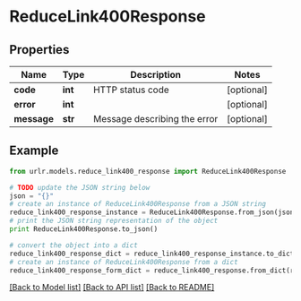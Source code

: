 # ReduceLink400Response


## Properties

Name | Type | Description | Notes
------------ | ------------- | ------------- | -------------
**code** | **int** | HTTP status code | [optional] 
**error** | **int** |  | [optional] 
**message** | **str** | Message describing the error | [optional] 

## Example

```python
from urlr.models.reduce_link400_response import ReduceLink400Response

# TODO update the JSON string below
json = "{}"
# create an instance of ReduceLink400Response from a JSON string
reduce_link400_response_instance = ReduceLink400Response.from_json(json)
# print the JSON string representation of the object
print ReduceLink400Response.to_json()

# convert the object into a dict
reduce_link400_response_dict = reduce_link400_response_instance.to_dict()
# create an instance of ReduceLink400Response from a dict
reduce_link400_response_form_dict = reduce_link400_response.from_dict(reduce_link400_response_dict)
```
[[Back to Model list]](../README.md#documentation-for-models) [[Back to API list]](../README.md#documentation-for-api-endpoints) [[Back to README]](../README.md)


